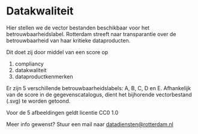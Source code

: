 # Datakwaliteit
Hier stellen we de vector bestanden beschikbaar voor het betrouwbaarheidslabel. 
Rotterdam streeft naar transparantie over de betrouwbaarheid van haar kritieke dataproducten. 

Dit doet zij door middel van een score op 
1.	compliancy 
2.	datakwaliteit 
3.	dataproductkenmerken 

Er zijn 5 verschillende betrouwbaarheidslabels: A, B, C, D en E.
Afhankelijk van de score in de gegevenscatalogus, dient het bijhorende vectorbestand (.svg) te worden getoond.

Voor de 5 afbeeldingen geldt licentie CC0 1.0

Meer info gewenst? Stuur een mail naar datadiensten@rotterdam.nl

